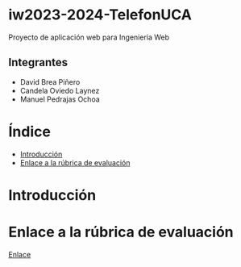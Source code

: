 # iw2023-2024-TelefonUCA
Proyecto de aplicación web para Ingeniería Web

## Integrantes
- David Brea Piñero
- Candela Oviedo Laynez
- Manuel Pedrajas Ochoa

# Índice
- [Introducción](#intro)
- [Enlace a la rúbrica de evaluación](#evaluation_link)


<div id='intro'/>
  
# Introducción

  
<div id='evaluation_link'/>
  
# Enlace a la rúbrica de evaluación
[Enlace](https://docs.google.com/spreadsheets/d/1VQGEs_qNf-XY2jb1XwjVrr3ApGdyAUA6_ahjDb5SOhA/edit#gid=865666691)
